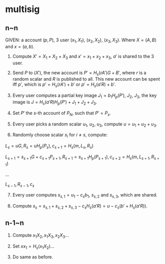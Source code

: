 # multisig

## n~n

GIVEN: a account $(p,P)$, 3 user $(x_1,X_1)$, $(x_2,X_2)$, $(x_3,X_3)$. Where $X=(A,B)$ and $x=(a,b)$.

1. Compute $X'=X_1+X_2+X_3$ and $x'=x_1+x_2+x_3$, $a'$ is shared to the 3 user.

2. Send $P$ to $(X')$, the new account is $P'=H_s(rA')G+B'$, where $r$ is a random scalar and $R$ is published to all. This new account can be spent iff $p'$, which is $p'=H_s(rA')+b'$ or $p'=H_s(a'R)+b'$.

3. Every user computes a partial key image $J_1=b_1H_p(P')$, $J_2$, $J_3$, the key image is $J=H_s(a'R)H_p(P')+J_1+J_2+J_3$.

4. Set $P'$ the $s$-th account of $P_N$, such that $P'=P_s$.

5. Every user picks a random scalar $u_1$, $u_2$, $u_3$, compute $u=u_1+u_2+u_3$.

6. Randomly choose scalar $s_i$ for $i\neq s$, compute:

$L_s=uG, R_s=uH_p(P_s), c_{s+1}=H_s(m,L_s,R_s)$

$L_{s+1}=s_{s+1}G+c_{s+1}P_{s+1}, R_{s+1}=s_{s+1}H_p(P_{s+1}), c_{s+2}=H_s(m,L_{s+1},R_{s+1})$

...

$L_{s-1},R_{s-1},c_s$

7. Every user computes $s_{s,1}=u_1-c_sb_1$, $s_{s,2}$ and $s_{s,3}$, which are shared.

8. Compute $s_s=s_{s,1}+s_{s,2}+s_{s,3}-c_sH_s(a'R)=u-c_s(b'+H_s(a'R))$.

## n-1~n

1. Compute $x_1X_2, x_1X_3, x_2X_3$...

2. Set $xx_1=H_s(x_1X_2)$...

3. Do same as before.